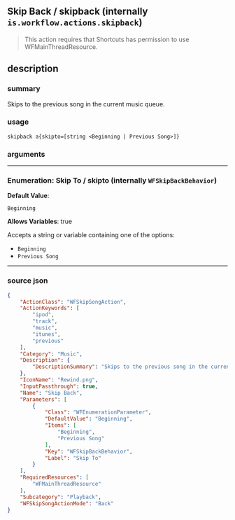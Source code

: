 
## Skip Back / skipback (internally `is.workflow.actions.skipback`)

> This action requires that Shortcuts has permission to use WFMainThreadResource.


## description

### summary

Skips to the previous song in the current music queue.


### usage
```
skipback a{skipto=[string <Beginning | Previous Song>]}
```

### arguments

---

### Enumeration: Skip To / skipto (internally `WFSkipBackBehavior`)
**Default Value**:
```
Beginning
```
**Allows Variables**: true



Accepts a string 
or variable
containing one of the options:

- `Beginning`
- `Previous Song`

---

### source json

```json
{
	"ActionClass": "WFSkipSongAction",
	"ActionKeywords": [
		"ipod",
		"track",
		"music",
		"itunes",
		"previous"
	],
	"Category": "Music",
	"Description": {
		"DescriptionSummary": "Skips to the previous song in the current music queue."
	},
	"IconName": "Rewind.png",
	"InputPassthrough": true,
	"Name": "Skip Back",
	"Parameters": [
		{
			"Class": "WFEnumerationParameter",
			"DefaultValue": "Beginning",
			"Items": [
				"Beginning",
				"Previous Song"
			],
			"Key": "WFSkipBackBehavior",
			"Label": "Skip To"
		}
	],
	"RequiredResources": [
		"WFMainThreadResource"
	],
	"Subcategory": "Playback",
	"WFSkipSongActionMode": "Back"
}
```

